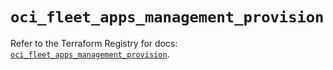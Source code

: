 # `oci_fleet_apps_management_provision`

Refer to the Terraform Registry for docs: [`oci_fleet_apps_management_provision`](https://registry.terraform.io/providers/hashicorp/oci/7.19.0/docs/resources/fleet_apps_management_provision).
